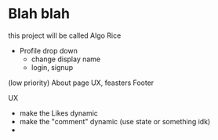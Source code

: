 # Blah blah

this project will be called Algo Rice 





- Profile drop down
    - change display name
    - login, signup


(low priority)
About page
UX, feasters
Footer



UX
- make the Likes dynamic 
- make the "comment" dynamic (use state or something idk)
- 
